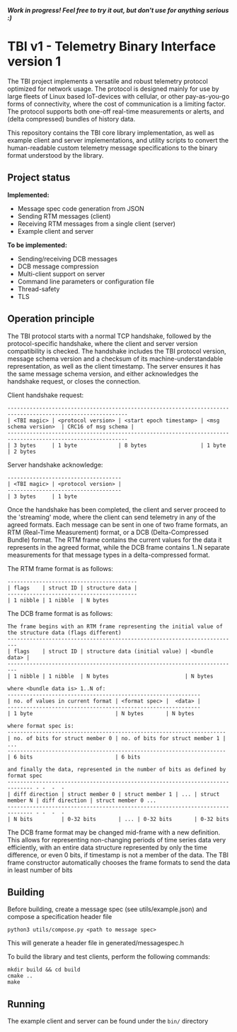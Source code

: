 ***Work in progress! Feel free to try it out, but don't use for anything serious :)***

# TBI v1 - Telemetry Binary Interface version 1

The TBI project implements a versatile and robust telemetry protocol optimized for network usage. The protocol
is designed mainly for use by large fleets of Linux based IoT-devices with cellular, or other pay-as-you-go forms
of connectivity, where the cost of communication is a limiting factor. The protocol supports both one-off real-time
measurements or alerts, and (delta compressed) bundles of history data.

This repository contains the TBI core library implementation, as well as example client and server implementations, and utility scripts to convert the human-readable custom telemetry message specifications to the binary format understood by the library.

## Project status

**Implemented:**
* Message spec code generation from JSON
* Sending RTM messages (client)
* Receiving RTM messages from a single client (server)
* Example client and server

**To be implemented:**
* Sending/receiving DCB messages
* DCB message compression
* Multi-client support on server
* Command line parameters or configuration file
* Thread-safety
* TLS

## Operation principle
The TBI protocol starts with a normal TCP handshake, followed by the protocol-specific handshake, where the client and server version compatibility is checked. The handshake includes the TBI protocol version, message schema version and a checksum of its machine-understandable representation, as well as the client timestamp. The server ensures it has the same message schema version, and either acknowledges the handshake request, or closes the connection.

Client handshake request:
```
------------------------------------------------------------------------------------------------------------
| <TBI magic> | <protocol version> | <start epoch timestamp> | <msg schema version>  | CRC16 of msg schema | 
------------------------------------------------------------------------------------------------------------
| 3 bytes     | 1 byte             | 8 bytes                 | 1 byte                | 2 bytes

```
Server handshake acknowledge:
```
------------------------------------
| <TBI magic> | <protocol version> |
------------------------------------
| 3 bytes     | 1 byte             

```

Once the handshake has been completed, the client and server proceed to the 'streaming' mode, where the client can send telemetry in any of the agreed formats. Each message can be sent in one of two frame formats, an RTM (Real-Time Measurement) format, or a DCB (Delta-Compressed Bundle) format. The RTM frame contains the current values for the data it represents in the agreed format, while the DCB frame contains 1..N separate measurements for that message types in a delta-compressed format.

The RTM frame format is as follows:
```
-----------------------------------------
| flags    | struct ID | structure data |
-----------------------------------------
| 1 nibble | 1 nibble  | N bytes
```
The DCB frame format is as follows:
```
The frame begins with an RTM frame representing the initial value of the structure data (flags different)
-------------------------------------------------------------------------
| flags    | struct ID | structure data (initial value) | <bundle data> |
-------------------------------------------------------------------------
| 1 nibble | 1 nibble  | N bytes                        | N bytes

where <bundle data is> 1..N of:
-------------------------------------------------------------
| no. of values in current format | <format spec> |  <data> |
-------------------------------------------------------------
| 1 byte                          | N bytes       | N bytes

where format spec is:
---------------------------------------------------------------------
| no. of bits for struct member 0 | no. of bits for struct member 1 | ...  
---------------------------------------------------------------------
| 6 bits                          | 6 bits

and finally the data, represented in the number of bits as defined by format spec
------------------------------------------------------------------------------ - -  -  -
| diff direction | struct member 0 | struct member 1 | ... | struct member N | diff direction | struct member 0 ...
------------------------------------------------------------------------------ - -  -  -
| N bits         | 0-32 bits       | ... | 0-32 bits       | 0-32 bits
```

The DCB frame format may be changed mid-frame with a new definition. This allows for representing non-changing periods of time series data very efficiently, with an entire data structure represented by only the time difference, or even 0 bits, if timestamp is not a member of the data. The TBI frame constructor automatically chooses the frame formats to send the data in least number of bits

## Building

Before building, create a message spec (see utils/example.json) and compose a specification header file
```
python3 utils/compose.py <path to message spec>
```
This will generate a header file in generated/messagespec.h

To build the library and test clients, perform the following commands:

```
mkdir build && cd build
cmake ..
make
```

## Running
The example client and server can be found under the ```bin/``` directory